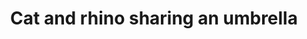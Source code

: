 ---
layout: posts
title: Cat and rhino sharing an umbrella
image: "img/content/2014-03-03-catrhino-<!--size-->.png"
image_large: "/img/content/2014-03-03-catrhino-640x960.png"
---